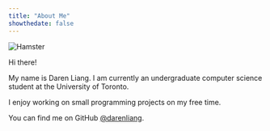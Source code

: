 ```yaml
---
title: "About Me"
showthedate: false
---
```


![Hamster](/img/yotsuba.png)

Hi there!

My name is Daren Liang. I am currently an undergraduate computer science
student at the University of Toronto.

I enjoy working on small programming projects on my free time.

You can find me on
GitHub [@darenliang](https://github.com/darenliang "darenliang's GitHub").
